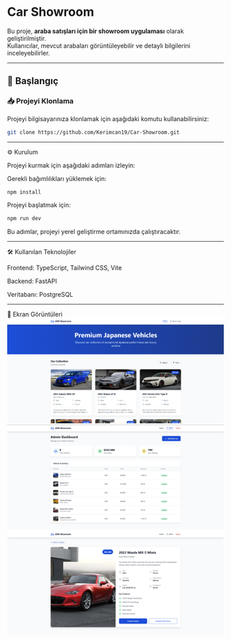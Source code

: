 # Car Showroom

Bu proje, **araba satışları için bir showroom uygulaması** olarak geliştirilmiştir.  
Kullanıcılar, mevcut arabaları görüntüleyebilir ve detaylı bilgilerini inceleyebilirler.

---

## 🚀 Başlangıç

### 📥 Projeyi Klonlama

Projeyi bilgisayarınıza klonlamak için aşağıdaki komutu kullanabilirsiniz:

```bash
git clone https://github.com/Kerimcan19/Car-Showroom.git
```
---
⚙️ Kurulum

Projeyi kurmak için aşağıdaki adımları izleyin:

Gerekli bağımlılıkları yüklemek için:
```bash
npm install
```

Projeyi başlatmak için:
```bash
npm run dev
```
Bu adımlar, projeyi yerel geliştirme ortamınızda çalıştıracaktır.

---
🛠️ Kullanılan Teknolojiler

Frontend: TypeScript, Tailwind CSS, Vite

Backend: FastAPI

Veritabanı: PostgreSQL

---

📸 Ekran Görüntüleri
![Admin Paneli](1.PNG)
![Admin Paneli](2.PNG)
![Admin Paneli](3.png)
